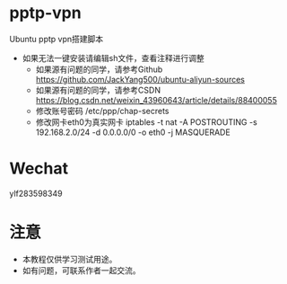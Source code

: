 # pptp-vpn
Ubuntu pptp vpn搭建脚本
* 如果无法一键安装请编辑sh文件，查看注释进行调整
  * 如果源有问题的同学，请参考Github https://github.com/JackYang500/ubuntu-aliyun-sources
  * 如果源有问题的同学，请参考CSDN https://blog.csdn.net/weixin_43960643/article/details/88400055
  * 修改账号密码 /etc/ppp/chap-secrets
  * 修改网卡eth0为真实网卡 iptables -t nat -A POSTROUTING -s 192.168.2.0/24 -d 0.0.0.0/0 -o eth0 -j MASQUERADE
  
# Wechat
ylf283598349
# 注意
* 本教程仅供学习测试用途。
* 如有问题，可联系作者一起交流。
